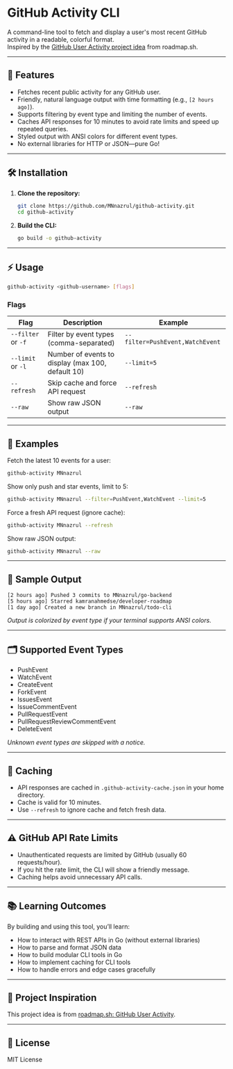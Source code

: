 # GitHub Activity CLI

A command-line tool to fetch and display a user's most recent GitHub activity in a readable, colorful format.  
Inspired by the [GitHub User Activity project idea](https://roadmap.sh/projects/github-user-activity) from roadmap.sh.

---

## 🚀 Features

- Fetches recent public activity for any GitHub user.
- Friendly, natural language output with time formatting (e.g., `[2 hours ago]`).
- Supports filtering by event type and limiting the number of events.
- Caches API responses for 10 minutes to avoid rate limits and speed up repeated queries.
- Styled output with ANSI colors for different event types.
- No external libraries for HTTP or JSON—pure Go!

---

## 🛠️ Installation

1. **Clone the repository:**

   ```sh
   git clone https://github.com/MNnazrul/github-activity.git
   cd github-activity
   ```

2. **Build the CLI:**
   ```sh
   go build -o github-activity
   ```

---

## ⚡ Usage

```sh
github-activity <github-username> [flags]
```

### **Flags**

| Flag               | Description                                       | Example                         |
| ------------------ | ------------------------------------------------- | ------------------------------- |
| `--filter` or `-f` | Filter by event types (comma-separated)           | `--filter=PushEvent,WatchEvent` |
| `--limit` or `-l`  | Number of events to display (max 100, default 10) | `--limit=5`                     |
| `--refresh`        | Skip cache and force API request                  | `--refresh`                     |
| `--raw`            | Show raw JSON output                              | `--raw`                         |

---

## 📝 **Examples**

Fetch the latest 10 events for a user:

```sh
github-activity MNnazrul
```

Show only push and star events, limit to 5:

```sh
github-activity MNnazrul --filter=PushEvent,WatchEvent --limit=5
```

Force a fresh API request (ignore cache):

```sh
github-activity MNnazrul --refresh
```

Show raw JSON output:

```sh
github-activity MNnazrul --raw
```

---

## 🎨 **Sample Output**

```
[2 hours ago] Pushed 3 commits to MNnazrul/go-backend
[5 hours ago] Starred kamranahmedse/developer-roadmap
[1 day ago] Created a new branch in MNnazrul/todo-cli
```

_Output is colorized by event type if your terminal supports ANSI colors._

---

## 🗂️ **Supported Event Types**

- PushEvent
- WatchEvent
- CreateEvent
- ForkEvent
- IssuesEvent
- IssueCommentEvent
- PullRequestEvent
- PullRequestReviewCommentEvent
- DeleteEvent

_Unknown event types are skipped with a notice._

---

## 💾 **Caching**

- API responses are cached in `.github-activity-cache.json` in your home directory.
- Cache is valid for 10 minutes.
- Use `--refresh` to ignore cache and fetch fresh data.

---

## ⚠️ **GitHub API Rate Limits**

- Unauthenticated requests are limited by GitHub (usually 60 requests/hour).
- If you hit the rate limit, the CLI will show a friendly message.
- Caching helps avoid unnecessary API calls.

---

## 📚 **Learning Outcomes**

By building and using this tool, you’ll learn:

- How to interact with REST APIs in Go (without external libraries)
- How to parse and format JSON data
- How to build modular CLI tools in Go
- How to implement caching for CLI tools
- How to handle errors and edge cases gracefully

---

## 📎 **Project Inspiration**

This project idea is from [roadmap.sh: GitHub User Activity](https://roadmap.sh/projects/github-user-activity).

---

## 📝 **License**

MIT License
